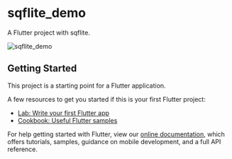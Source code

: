 # sqflite_demo

A Flutter project with sqflite.

![sqflite_demo](https://user-images.githubusercontent.com/60571747/125453177-d4f19a24-dd25-4578-a8e3-a6f6811c435a.gif)


## Getting Started

This project is a starting point for a Flutter application.

A few resources to get you started if this is your first Flutter project:

- [Lab: Write your first Flutter app](https://flutter.dev/docs/get-started/codelab)
- [Cookbook: Useful Flutter samples](https://flutter.dev/docs/cookbook)

For help getting started with Flutter, view our
[online documentation](https://flutter.dev/docs), which offers tutorials,
samples, guidance on mobile development, and a full API reference.
